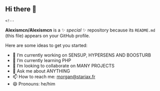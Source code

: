 ## Hi there 👋

    <!--
**Alexismcn/Alexismcn** is a ✨ _special_ ✨ repository because its `README.md` (this file) appears on your GitHub profile.

Here are some ideas to get you started:

- 🔭 I’m currently working on SENSUP, HYPERSENS AND BOOSTURB
- 🌱 I’m currently learning PHP
- 👯 I’m looking to collaborate on MANY PROJECTS
- 💬 Ask me about ANYTHING
- 📫 How to reach me: morgan@stariax.fr
- 😄 Pronouns: he/him

